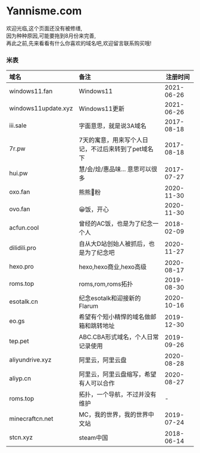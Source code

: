 # Yannisme.com

欢迎光临,这个页面还没有被修缮,  
因为种种原因,可能要拖到8月份来完善,  
再此之前,先来看看有什么你喜欢的域名吧,欢迎留言联系购买哦!

### 米表

| **域名**            | **备注**                                           | **注册时间** |
| :------------------ | :------------------------------------------------- | ------------ |
| windows11.fan       | Windows11                                          | 2021-06-26   |
| windows11update.xyz | Windows11更新                                      | 2021-06-26   |
| iii.sale            | 字面意思，就是说3A域名                             | 2017-08-18   |
| 7r.pw               | 7天的寓意，用来写个人日记，不过后来转到了pet域名下 | 2017-08-18   |
| hui.pw              | 慧/会/烩/惠品味... 意思可以很多                    | 2017-07-27   |
| oxo.fan             | 熊熊🐻粉                                            | 2020-11-30   |
| ovo.fan             | 😀饭，开心                                          | 2020-11-30   |
| acfun.cool          | 曾经的AC饭，也是为了纪念一个人                     | 2018-02-09   |
| dilidili.pro        | 自从大D站创始人被抓后，也是为了纪念吧              | 2020-11-27   |
| hexo.pro            | hexo,hexo商业,hexo高级                             | 2020-08-17   |
| roms.top            | roms,rom,roms拓扑                                  | 2019-08-30   |
| esotalk.cn          | 纪念esotalk和迎接新的Flarum                        | 2020-10-16   |
| eo.gs               | 希望有个短小精悍的域名做邮箱和跳转地址             | 2019-12-30   |
| tep.pet             | ABC.CBA形式域名，个人日常记录使用                  | 2019-09-26   |
| aliyundrive.xyz     | 阿里云，阿里云盘                                   | 2020-08-28   |
| aliyp.cn            | 阿里云，阿里云盘缩写，希望有人可以合作             | 2020-08-27   |
| roms.top            | 拓扑，一个导航，不过并没有维护                     | -            |
| minecraftcn.net     | MC，我的世界，我的世界中文站                       | 2019-07-24   |
| stcn.xyz            | steam中国                                          | 2018-06-14   |
